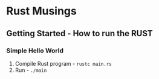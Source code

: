 # Rust Musings 



## Getting Started - How to run the RUST

### Simple Hello World

1. Compile Rust program - `rustc main.rs`
2. Run - `./main`
